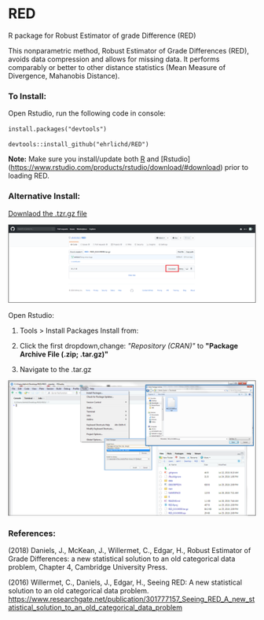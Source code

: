 # RED
R package for Robust Estimator of grade Difference (RED)

This nonparametric method, Robust Estimator of Grade Differences (RED), avoids data compression and allows for missing data. It performs comparably or better to other distance statistics (Mean Measure of Divergence, Mahanobis Distance).

### To Install:
Open Rstudio, run the following code in console:

<code>install.packages("devtools")</code>

<code>devtools::install_github("ehrlichd/RED") </code>

**Note:** Make sure you install/update both [R](https://cran.r-project.org/) and [Rstudio] (https://www.rstudio.com/products/rstudio/download/#download) prior to loading RED.

### Alternative Install: 

[Downlaod the .tzr.gz file](RED_0.0.0.9000.tar.gz)

![alt text](https://github.com/ehrlichd/RED/blob/master/images/gitDL.png)

Open Rstudio: 
1. Tools > Install Packages Install from:
2. Click the first dropdown,change: 
    *"Repository (CRAN)"* to **"Package Archive File (.zip; .tar.gz)"**
    
3. Navigate to the .tar.gz

![alt text](https://github.com/ehrlichd/RED/blob/master/images/Rinstall.png)
### References:

(2018) Daniels, J., McKean, J., Willermet, C., Edgar, H., Robust Estimator of Grade Differences: a new statistical solution to an old categorical data problem, Chapter 4, Cambridge University Press.

(2016) Willermet, C., Daniels, J., Edgar, H., Seeing RED: A new statistical solution to an old categorical data problem. 
https://www.researchgate.net/publication/301777157_Seeing_RED_A_new_statistical_solution_to_an_old_categorical_data_problem
